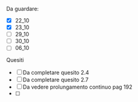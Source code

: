 
Da guardare:

- [x]  22_10
- [x] 23_10
- [ ] 29_10
- [ ] 30_10
- [ ] 06_10

Quesiti
- [ ] Da completare quesito 2.4
- [ ] Da completare quesito 2.7
- [ ] Da vedere prolungamento continuo pag 192
- [ ] 